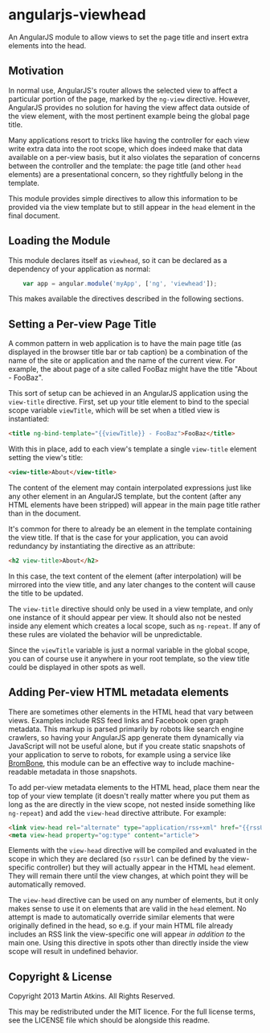 angularjs-viewhead
==================

An AngularJS module to allow views to set the page title and insert extra elements into the head.

Motivation
----------

In normal use, AngularJS's router allows the selected view to affect a particular portion of the page,
marked by the ``ng-view`` directive. However, AngularJS provides no solution for having the view affect
data outside of the view element, with the most pertinent example being the global page title.

Many applications resort to tricks like having the controller for each view write extra data into the
root scope, which does indeed make that data available on a per-view basis, but it also violates the
separation of concerns between the controller and the template: the page title (and other ``head``
elements) are a presentational concern, so they rightfully belong in the template.

This module provides simple directives to allow this information to be provided via the view template
but to still appear in the ``head`` element in the final document.

Loading the Module
------------------

This module declares itself as ``viewhead``, so it can be declared as a dependency of your application as
normal:

```js
    var app = angular.module('myApp', ['ng', 'viewhead']);
```

This makes available the directives described in the following sections.

Setting a Per-view Page Title
-----------------------------

A common pattern in web application is to have the main page title (as displayed in the browser title bar
or tab caption) be a combination of the name of the site or application and the name of the current view.
For example, the about page of a site called FooBaz might have the title "About - FooBaz".

This sort of setup can be achieved in an AngularJS application using the ``view-title`` directive. First,
set up your title element to bind to the special scope variable ``viewTitle``, which will be set when
a titled view is instantiated:

```html
<title ng-bind-template="{{viewTitle}} - FooBaz">FooBaz</title>
```

With this in place, add to each view's template a single ``view-title`` element setting the view's title:

```html
<view-title>About</view-title>
```

The content of the element may contain interpolated expressions just like any other element in an AngularJS
template, but the content (after any HTML elements have been stripped) will appear in the main page title
rather than in the document.

It's common for there to already be an element in the template containing the view title. If that is the
case for your application, you can avoid redundancy by instantiating the directive as an attribute:

```html
<h2 view-title>About</h2>
```

In this case, the text content of the element (after interpolation) will be mirrored into the view title,
and any later changes to the content will cause the title to be updated.

The ``view-title`` directive should only be used in a view template, and only one instance of it should
appear per view. It should also not be nested inside any element which creates a local scope, such as
``ng-repeat``. If any of these rules are violated the behavior will be unpredictable.

Since the ``viewTitle`` variable is just a normal variable in the global scope, you can of course use
it anywhere in your root template, so the view title could be displayed in other spots as well.

Adding Per-view HTML metadata elements
--------------------------------------

There are sometimes other elements in the HTML head that vary between views. Examples include RSS feed links
and Facebook open graph metadata. This markup is parsed primarily by robots like search engine crawlers,
so having your AngularJS app generate them dynamically via JavaScript will not be useful alone, but if you
create static snapshots of your application to serve to robots, for example using a service like
[BromBone](http://www.brombone.com/), this module can be an effective way to include machine-readable
metadata in those snapshots.

To add per-view metadata elements to the HTML head, place them near the top of your view template (it doesn't
really matter where you put them as long as the are directly in the view scope, not nested inside something
like `ng-repeat`) and add the ``view-head`` directive attribute. For example:

```html
<link view-head rel="alternate" type="application/rss+xml" href="{{rssUrl}}">
<meta view-head property="og:type" content="article">
```

Elements with the ``view-head`` directive will be compiled and evaluated in the scope in which they are
declared (so ``rssUrl`` can be defined by the view-specific controller) but they will actually appear in
the HTML ``head`` element. They will remain there until the view changes, at which point they will be
automatically removed.

The ``view-head`` directive can be used on any number of elements, but it only makes sense to use it on
elements that are valid in the ``head`` element. No attempt is made to automatically override similar
elements that were originally defined in the head, so e.g. if your main HTML file already includes an
RSS link the view-specific one will appear *in addition to* the main one. Using this directive in spots
other than directly inside the view scope will result in undefined behavior.

Copyright & License
-------------------

Copyright 2013 Martin Atkins. All Rights Reserved.

This may be redistributed under the MIT licence. For the full license terms, see the LICENSE file which
should be alongside this readme.

